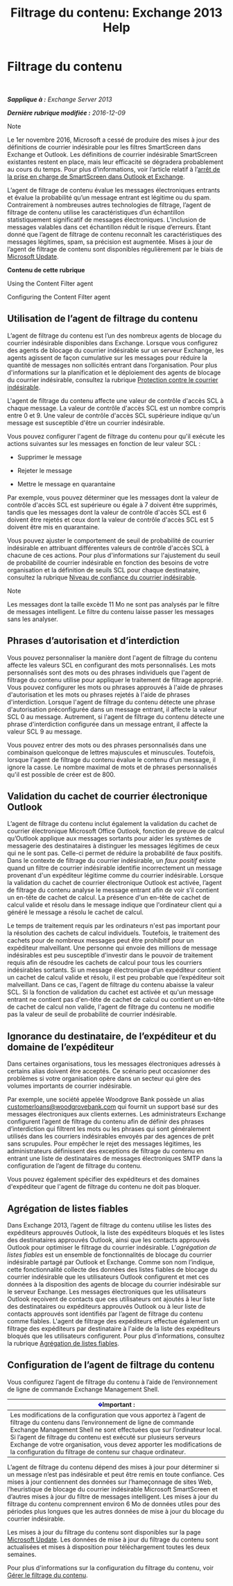 ﻿---
title: 'Filtrage du contenu: Exchange 2013 Help'
TOCTitle: Filtrage du contenu
ms:assetid: d660ffbf-de05-46c2-940b-5200eca94e0a
ms:mtpsurl: https://technet.microsoft.com/fr-fr/library/Bb124739(v=EXCHG.150)
ms:contentKeyID: 50479276
ms.date: 05/23/2018
mtps_version: v=EXCHG.150
ms.translationtype: MT
---

# Filtrage du contenu

 

_**Sapplique à :** Exchange Server 2013_

_**Dernière rubrique modifiée :** 2016-12-09_

> [!NOTE]
> Le 1er novembre 2016, Microsoft a cessé de produire des mises à jour des définitions de courrier indésirable pour les filtres SmartScreen dans Exchange et Outlook. Les définitions de courrier indésirable SmartScreen existantes restent en place, mais leur efficacité se dégradera probablement au cours du temps. Pour plus d’informations, voir l’article relatif à l’<a href="https://go.microsoft.com/fwlink/p/?linkid=835894">arrêt de la prise en charge de SmartScreen dans Outlook et Exchange</a>.


L’agent de filtrage de contenu évalue les messages électroniques entrants et évalue la probabilité qu’un message entrant est légitime ou du spam. Contrairement à nombreuses autres technologies de filtrage, l’agent de filtrage de contenu utilise les caractéristiques d’un échantillon statistiquement significatif de messages électroniques. L’inclusion de messages valables dans cet échantillon réduit le risque d’erreurs. Étant donné que l’agent de filtrage de contenu reconnaît les caractéristiques des messages légitimes, spam, sa précision est augmentée. Mises à jour de l’agent de filtrage de contenu sont disponibles régulièrement par le biais de [Microsoft Update](https://go.microsoft.com/fwlink/p/?linkid=54836).

**Contenu de cette rubrique**

Using the Content Filter agent

Configuring the Content Filter agent

## Utilisation de l’agent de filtrage du contenu

L’agent de filtrage du contenu est l’un des nombreux agents de blocage du courrier indésirable disponibles dans Exchange. Lorsque vous configurez des agents de blocage du courrier indésirable sur un serveur Exchange, les agents agissent de façon cumulative sur les messages pour réduire la quantité de messages non sollicités entrant dans l’organisation. Pour plus d'informations sur la planification et le déploiement des agents de blocage du courrier indésirable, consultez la rubrique [Protection contre le courrier indésirable](anti-spam-protection-exchange-2013-help.md).

L'agent de filtrage du contenu affecte une valeur de contrôle d'accès SCL à chaque message. La valeur de contrôle d'accès SCL est un nombre compris entre 0 et 9. Une valeur de contrôle d'accès SCL supérieure indique qu'un message est susceptible d'être un courrier indésirable.

Vous pouvez configurer l'agent de filtrage du contenu pour qu'il exécute les actions suivantes sur les messages en fonction de leur valeur SCL :

  - Supprimer le message

  - Rejeter le message

  - Mettre le message en quarantaine

Par exemple, vous pouvez déterminer que les messages dont la valeur de contrôle d'accès SCL est supérieure ou égale à 7 doivent être supprimés, tandis que les messages dont la valeur de contrôle d'accès SCL est 6 doivent être rejetés et ceux dont la valeur de contrôle d'accès SCL est 5 doivent être mis en quarantaine.

Vous pouvez ajuster le comportement de seuil de probabilité de courrier indésirable en attribuant différentes valeurs de contrôle d'accès SCL à chacune de ces actions. Pour plus d'informations sur l'ajustement du seuil de probabilité de courrier indésirable en fonction des besoins de votre organisation et la définition de seuils SCL pour chaque destinataire, consultez la rubrique [Niveau de confiance du courrier indésirable](spam-confidence-level-threshold-exchange-2013-help.md).

> [!NOTE]
> Les messages dont la taille excède 11 Mo ne sont pas analysés par le filtre de messages intelligent. Le filtre du contenu laisse passer les messages sans les analyser.


## Phrases d’autorisation et d’interdiction

Vous pouvez personnaliser la manière dont l'agent de filtrage du contenu affecte les valeurs SCL en configurant des mots personnalisés. Les mots personnalisés sont des mots ou des phrases individuels que l'agent de filtrage du contenu utilise pour appliquer le traitement de filtrage approprié. Vous pouvez configurer les mots ou phrases approuvés à l'aide de phrases d'autorisation et les mots ou phrases rejetés à l'aide de phrases d'interdiction. Lorsque l'agent de filtrage du contenu détecte une phrase d'autorisation préconfigurée dans un message entrant, il affecte la valeur SCL 0 au message. Autrement, si l'agent de filtrage du contenu détecte une phrase d'interdiction configurée dans un message entrant, il affecte la valeur SCL 9 au message.

Vous pouvez entrer des mots ou des phrases personnalisés dans une combinaison quelconque de lettres majuscules et minuscules. Toutefois, lorsque l'agent de filtrage du contenu évalue le contenu d'un message, il ignore la casse. Le nombre maximal de mots et de phrases personnalisés qu'il est possible de créer est de 800.

## Validation du cachet de courrier électronique Outlook

L’agent de filtrage du contenu inclut également la validation du cachet de courrier électronique Microsoft Office Outlook, fonction de preuve de calcul qu’Outlook applique aux messages sortants pour aider les systèmes de messagerie des destinataires à distinguer les messages légitimes de ceux qui ne le sont pas. Celle-ci permet de réduire la probabilité de faux positifs. Dans le contexte de filtrage du courrier indésirable, un *faux positif* existe quand un filtre de courrier indésirable identifie incorrectement un message provenant d'un expéditeur légitime comme du courrier indésirable. Lorsque la validation du cachet de courrier électronique Outlook est activée, l’agent de filtrage du contenu analyse le message entrant afin de voir s’il contient un en-tête de cachet de calcul. La présence d'un en-tête de cachet de calcul valide et résolu dans le message indique que l'ordinateur client qui a généré le message a résolu le cachet de calcul.

Le temps de traitement requis par les ordinateurs n'est pas important pour la résolution des cachets de calcul individuels. Toutefois, le traitement des cachets pour de nombreux messages peut être prohibitif pour un expéditeur malveillant. Une personne qui envoie des millions de message indésirables est peu susceptible d'investir dans le pouvoir de traitement requis afin de résoudre les cachets de calcul pour tous les courriers indésirables sortants. Si un message électronique d’un expéditeur contient un cachet de calcul valide et résolu, il est peu probable que l’expéditeur soit malveillant. Dans ce cas, l'agent de filtrage du contenu abaisse la valeur SCL. Si la fonction de validation du cachet est activée et qu'un message entrant ne contient pas d'en-tête de cachet de calcul ou contient un en-tête de cachet de calcul non valide, l'agent de filtrage du contenu ne modifie pas la valeur de seuil de probabilité de courrier indésirable.

## Ignorance du destinataire, de l’expéditeur et du domaine de l’expéditeur

Dans certaines organisations, tous les messages électroniques adressés à certains alias doivent être acceptés. Ce scénario peut occasionner des problèmes si votre organisation opère dans un secteur qui gère des volumes importants de courrier indésirable.

Par exemple, une société appelée Woodgrove Bank possède un alias customerloans@woodgrovebank.com qui fournit un support basé sur des messages électroniques aux clients externes. Les administrateurs Exchange configurent l’agent de filtrage du contenu afin de définir des phrases d’interdiction qui filtrent les mots ou les phrases qui sont généralement utilisés dans les courriers indésirables envoyés par des agences de prêt sans scrupules. Pour empêcher le rejet des messages légitimes, les administrateurs définissent des exceptions de filtrage du contenu en entrant une liste de destinataires de messages électroniques SMTP dans la configuration de l’agent de filtrage du contenu.

Vous pouvez également spécifier des expéditeurs et des domaines d'expéditeur que l'agent de filtrage du contenu ne doit pas bloquer.

## Agrégation de listes fiables

Dans Exchange 2013, l’agent de filtrage du contenu utilise les listes des expéditeurs approuvés Outlook, la liste des expéditeurs bloqués et les listes des destinataires approuvés Outlook, ainsi que les contacts approuvés Outlook pour optimiser le filtrage du courrier indésirable. L’*agrégation de listes fiables* est un ensemble de fonctionnalités de blocage du courrier indésirable partagé par Outlook et Exchange. Comme son nom l’indique, cette fonctionnalité collecte des données des listes fiables de blocage du courrier indésirable que les utilisateurs Outlook configurent et met ces données à la disposition des agents de blocage du courrier indésirable sur le serveur Exchange. Les messages électroniques que les utilisateurs Outlook reçoivent de contacts que ces utilisateurs ont ajoutés à leur liste des destinataires ou expéditeurs approuvés Outlook ou à leur liste de contacts approuvés sont identifiés par l’agent de filtrage du contenu comme fiables. L'agent de filtrage des expéditeurs effectue également un filtrage des expéditeurs par destinataire à l'aide de la liste des expéditeurs bloqués que les utilisateurs configurent. Pour plus d’informations, consultez la rubrique [Agrégation de listes fiables](safelist-aggregation-exchange-2013-help.md).

## Configuration de l’agent de filtrage du contenu

Vous configurez l’agent de filtrage du contenu à l’aide de l’environnement de ligne de commande Exchange Management Shell.

<table>
<thead>
<tr class="header">
<th><img src="images/JJ159813.important(EXCHG.150).gif" title="Important" alt="Important" />Important :</th>
</tr>
</thead>
<tbody>
<tr class="odd">
<td>Les modifications de la configuration que vous apportez à l’agent de filtrage du contenu dans l’environnement de ligne de commande Exchange Management Shell ne sont effectuées que sur l’ordinateur local. Si l’agent de filtrage du contenu est exécuté sur plusieurs serveurs Exchange de votre organisation, vous devez apporter les modifications de la configuration du filtrage de contenu sur chaque ordinateur.</td>
</tr>
</tbody>
</table>


L’agent de filtrage du contenu dépend des mises à jour pour déterminer si un message n’est pas indésirable et peut être remis en toute confiance. Ces mises à jour contiennent des données sur l’hameçonnage de sites Web, l’heuristique de blocage du courrier indésirable Microsoft SmartScreen et d’autres mises à jour du filtre de messages intelligent. Les mises à jour du filtrage du contenu comprennent environ 6 Mo de données utiles pour des périodes plus longues que les autres données de mise à jour du blocage du courrier indésirable.

Les mises à jour du filtrage du contenu sont disponibles sur la page [Microsoft Update](https://go.microsoft.com/fwlink/p/?linkid=54836). Les données de mise à jour du filtrage du contenu sont actualisées et mises à disposition pour téléchargement toutes les deux semaines.

Pour plus d'informations sur la configuration du filtrage du contenu, voir [Gérer le filtrage du contenu](manage-content-filtering-exchange-2013-help.md).


